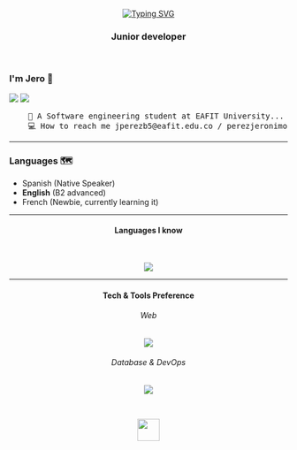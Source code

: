 

<div align="center">

[![Typing SVG](https://readme-typing-svg.demolab.com?font=Fira+Code&pause=1000&color=C7BD3E&center=true&width=435&lines=Hi+everybody!;Here+Jero+;I'm+a+software+engineer+)](https://git.io/typing-svg)
<h3 align="center">Junior developer</h3>
</div>

<br>

### I'm Jero 🐥

  [![](https://img.shields.io/badge/linkedin-0a66c2)]([http://linkedin.com/in/ingridrosselis](https://www.linkedin.com/in/jer%C3%B3nimo-p%C3%A9rez-baquero-05a042348/))
  ![](https://komarev.com/ghpvc/?username=JeroZp&color=green)
<pre>
    💼 A Software engineering student at EAFIT University...                     
    💻 How to reach me jperezb5@eafit.edu.co / perezjeronimo35@gmail.com
</pre>

<hr>

### Languages 🗺
- Spanish (Native Speaker)
- **English** (B2 advanced)
- French (Newbie, currently learning it)

<hr>

<div align="center">
<h4> Languages I know</h4>
 </div>
 <br>
<p align="center">
  <a href="">
    <img src="https://skillicons.dev/icons?i=js,ts,py,,java,go,rust,c,cpp,cs" />
  </a>
</p>

<hr>

<div align="center">
<h4>Tech & Tools Preference</h4>
 </div>
 
 <div align="center">
<h6>Web</h6>
 </div>
 
 <p align="center">
  <a href="">
    <img src="https://skillicons.dev/icons?i=react,django,spring,htmx,nodejs,,html,css,bootstrap" />
  </a>
</p>

<div align="center">
<h6>Database & DevOps</h6>
 </div>
 
 <p align="center">
  <a href="">
    <img src="https://skillicons.dev/icons?i=sqlite,mysql,,gcp,aws" />
  </a>
</p>



<br>
<p align="center">
  <img src="https://raw.githubusercontent.com/innng/innng/master/assets/kyubey.gif" height="40" />
</p>
<br>

